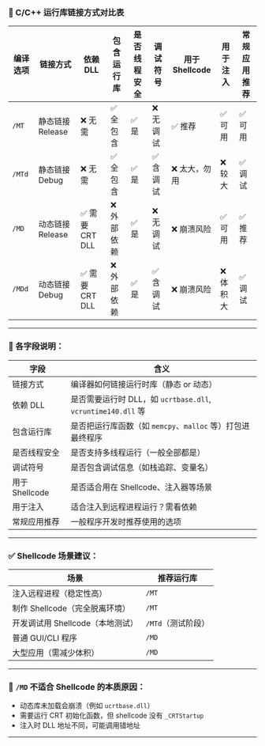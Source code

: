 


### 🧾 C/C++ 运行库链接方式对比表

| 编译选项   | 链接方式         | 依赖 DLL       | 包含运行库  | 是否线程安全 | 调试符号  | 用于 Shellcode | 用于注入  | 常规应用推荐 |
| ------ | ------------ | ------------ | ------ | ------ | ----- | ------------ | ----- | ------ |
| `/MT`  | 静态链接 Release | ❌ 无需         | ✅ 全包含  | ✅ 是    | ❌ 无调试 | ✅ 推荐         | ✅ 可用  | ✅ 可用   |
| `/MTd` | 静态链接 Debug   | ❌ 无需         | ✅ 全包含  | ✅ 是    | ✅ 含调试 | ❌ 太大，勿用      | ❌ 较大  | ✅ 调试   |
| `/MD`  | 动态链接 Release | ✅ 需要 CRT DLL | ❌ 外部依赖 | ✅ 是    | ❌ 无调试 | ❌ 崩溃风险       | ✅ 可用  | ✅ 推荐   |
| `/MDd` | 动态链接 Debug   | ✅ 需要 CRT DLL | ❌ 外部依赖 | ✅ 是    | ✅ 含调试 | ❌ 崩溃风险       | ❌ 体积大 | ✅ 调试   |

---

### 🧠 各字段说明：

| 字段           | 含义                                                 |
| ------------ | -------------------------------------------------- |
| 链接方式         | 编译器如何链接运行时库（静态 or 动态）                              |
| 依赖 DLL       | 是否需要运行时 DLL，如 `ucrtbase.dll`, `vcruntime140.dll` 等 |
| 包含运行库        | 是否把运行库函数（如 `memcpy`、`malloc` 等）打包进最终程序             |
| 是否线程安全       | 是否支持多线程运行（一般全部都是）                                  |
| 调试符号         | 是否包含调试信息（如栈追踪、变量名）                                 |
| 用于 Shellcode | 是否适合用在 Shellcode、注入器等场景                            |
| 用于注入         | 适合注入到远程进程运行？需看依赖                                   |
| 常规应用推荐       | 一般程序开发时推荐使用的选项                                     |

---

### ✅ Shellcode 场景建议：

| 场景                    | 推荐运行库        |
| --------------------- | ------------ |
| 注入远程进程（稳定性高）          | `/MT`        |
| 制作 Shellcode（完全脱离环境）  | `/MT`        |
| 开发调试用 Shellcode（本地测试） | `/MTd`（测试阶段） |
| 普通 GUI/CLI 程序         | `/MD`        |
| 大型应用（需减少体积）           | `/MD`        |

---

### 🚫 `/MD` 不适合 Shellcode 的本质原因：

* 动态库未加载会崩溃（例如 `ucrtbase.dll`）
* 需要运行 CRT 初始化函数，但 shellcode 没有 `_CRTStartup`
* 注入时 DLL 地址不同，可能调用错地址

---


